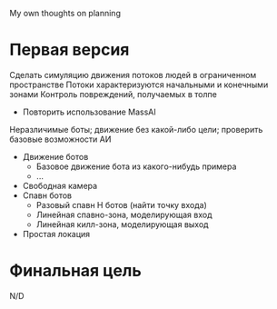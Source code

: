 My own thoughts on planning
# Первая версия

Сделать симуляцию движения потоков людей в ограниченном пространстве
Потоки характеризуются начальными и конечными зонами
Контроль повреждений, получаемых в толпе

* Повторить использование MassAI

Неразличимые боты; движение без какой-либо цели; проверить базовые возможности АИ

  * Движение ботов
    * Базовое движение бота из какого-нибудь примера
    * ...
  * Свободная камера
  * Спавн ботов
    * Разовый спавн Н ботов (найти точку входа)
    * Линейная спавно-зона, моделирующая вход
    * Линейная килл-зона, моделирующая выход
  * Простая локация
  

# Финальная цель

N/D
